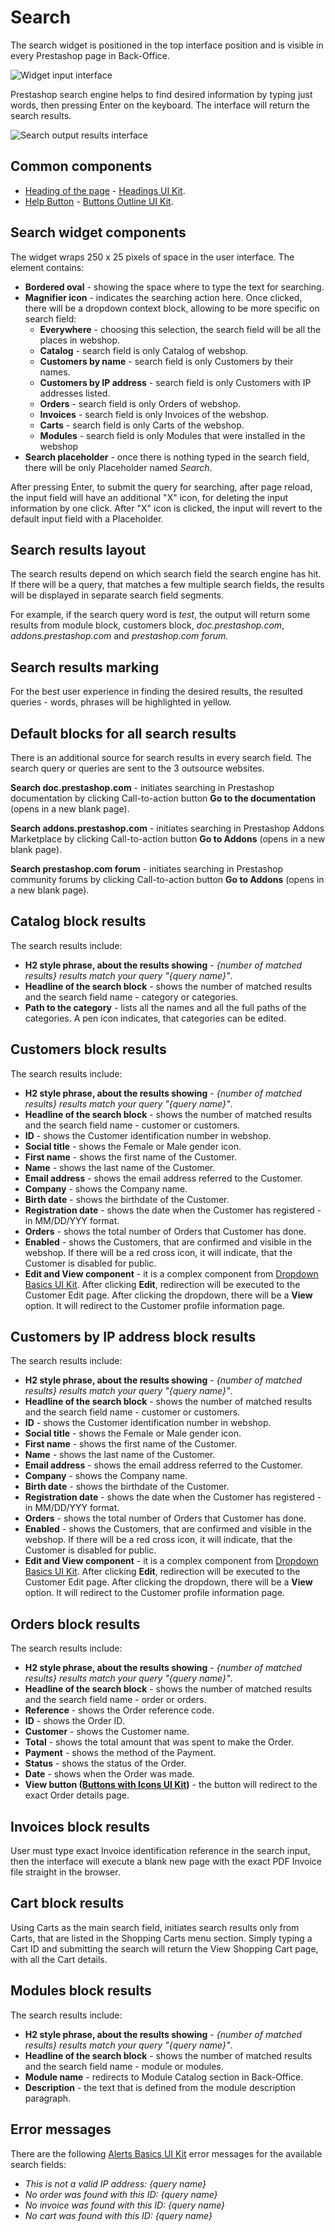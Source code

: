 # Search

The search widget is positioned in the top interface position and is visible in every Prestashop page in Back-Office.

![Widget input interface](<../../.gitbook/assets/image (7).png>)

Prestashop search engine helps to find desired information by typing just words, then pressing Enter on the keyboard. The interface will return the search results.

![Search output results interface](<../../.gitbook/assets/image (2).png>)

## Common components

* [Heading of the page](common-components/heading-of-the-page.md) - [Headings UI Kit](https://build.prestashop.com/prestashop-ui-kit/?path=/story/headings--headings).
* [Help Button](common-components/help-button.md) - [Buttons Outline UI Kit](https://build.prestashop.com/prestashop-ui-kit/?path=/story/buttons--outline).

## Search widget components

The widget wraps 250 x 25 pixels of space in the user interface. The element contains:

* **Bordered oval** - showing the space where to type the text for searching.
* **Magnifier icon** - indicates the searching action here. Once clicked, there will be a dropdown context block, allowing to be more specific on search field:
  * **Everywhere** - choosing this selection, the search field will be all the places in webshop.
  * **Catalog** - search field is only Catalog of webshop.
  * **Customers by name** - search field is only Customers by their names.
  * **Customers by IP address** - search field is only Customers with IP addresses listed.
  * **Orders** - search field is only Orders of webshop.
  * **Invoices** - search field is only Invoices of the webshop.
  * **Carts** - search field is only Carts of the webshop.
  * **Modules** - search field is only Modules that were installed in the webshop
* **Search placeholder** - once there is nothing typed in the search field, there will be only Placeholder named _Search_.

After pressing Enter, to submit the query for searching, after page reload, the input field will have an additional "X" icon, for deleting the input information by one click. After "X" icon is clicked, the input will revert to the default input field with a Placeholder.

## Search results layout

The search results depend on which search field the search engine has hit. If there will be a query, that matches a few multiple search fields, the results will be displayed in separate search field segments.&#x20;

For example, if the search query word is _test_, the output will return some results from module block, customers block, _doc.prestashop.com_, _addons.prestashop.com_ and _prestashop.com forum._

## Search results marking

For the best user experience in finding the desired results, the resulted queries - words, phrases will be highlighted in yellow.

## Default blocks for all search results

There is an additional source for search results in every search field. The search query or queries are sent to the 3 outsource websites.

**Search doc.prestashop.com** - initiates searching in Prestashop documentation by clicking Call-to-action button **Go to the documentation** (opens in a new blank page).

**Search addons.prestashop.com** - initiates searching in Prestashop Addons Marketplace by clicking Call-to-action button **Go to Addons** (opens in a new blank page).

**Search prestashop.com forum** - initiates searching in Prestashop community forums by clicking Call-to-action button **Go to Addons** (opens in a new blank page).

## Catalog block results

The search results include:

* **H2 style phrase, about the results showing** - _{number of matched results} results match your query "{query name}"_.
* **Headline of the search block** - shows the number of matched results and the search field name - category or categories.
* **Path to the category** - lists all the names and all the full paths of the categories. A pen icon indicates, that categories can be edited.

## Customers block results

The search results include:

* **H2 style phrase, about the results showing** - _{number of matched results} results match your query "{query name}"_.
* **Headline of the search block** - shows the number of matched results and the search field name - customer or customers.
* **ID** - shows the Customer identification number in webshop.
* **Social title** - shows the Female or Male gender icon.
* **First name** - shows the first name of the Customer.
* **Name** - shows the last name of the Customer.
* **Email address** - shows the email address referred to the Customer.
* **Company** - shows the Company name.
* **Birth date** - shows the birthdate of the Customer.
* **Registration date** - shows the date when the Customer has registered - in MM/DD/YYY format.
* **Orders** - shows the total number of Orders that Customer has done.
* **Enabled** - shows the Customers, that are confirmed and visible in the webshop. If there will be a red cross icon, it will indicate, that the Customer is disabled for public.
* **Edit and View component** - it is a complex component from [Dropdown Basics UI Kit](https://build.prestashop.com/prestashop-ui-kit/?path=/story/dropdowns--basics). After clicking **Edit**, redirection will be executed to the Customer Edit page. After clicking the dropdown, there will be a **View** option. It will redirect to the Customer profile information page.

## Customers by IP address block results

The search results include:

* **H2 style phrase, about the results showing** - _{number of matched results} results match your query "{query name}"_.
* **Headline of the search block** - shows the number of matched results and the search field name - customer or customers.
* **ID** - shows the Customer identification number in webshop.
* **Social title** - shows the Female or Male gender icon.
* **First name** - shows the first name of the Customer.
* **Name** - shows the last name of the Customer.
* **Email address** - shows the email address referred to the Customer.
* **Company** - shows the Company name.
* **Birth date** - shows the birthdate of the Customer.
* **Registration date** - shows the date when the Customer has registered - in MM/DD/YYY format.
* **Orders** - shows the total number of Orders that Customer has done.
* **Enabled** - shows the Customers, that are confirmed and visible in the webshop. If there will be a red cross icon, it will indicate, that the Customer is disabled for public.
* **Edit and View component** - it is a complex component from [Dropdown Basics UI Kit](https://build.prestashop.com/prestashop-ui-kit/?path=/story/dropdowns--basics). After clicking **Edit**, redirection will be executed to the Customer Edit page. After clicking the dropdown, there will be a **View** option. It will redirect to the Customer profile information page.

## Orders block results

The search results include:

* **H2 style phrase, about the results showing** - _{number of matched results} results match your query "{query name}"_.
* **Headline of the search block** - shows the number of matched results and the search field name - order or orders.
* **Reference** - shows the Order reference code.
* **ID** - shows the Order ID.
* **Customer** - shows the Customer name.
* **Total** - shows the total amount that was spent to make the Order.
* **Payment** - shows the method of the Payment.
* **Status** - shows the status of the Order.
* **Date** - shows when the Order was made.
* **View button (**[**Buttons with Icons UI Kit**](https://build.prestashop.com/prestashop-ui-kit/?path=/story/buttons--buttons-with-icons)**)** - the button will redirect to the exact Order details page.

## Invoices block results

User must type exact Invoice identification reference in the search input, then the interface will execute a blank new page with the exact PDF Invoice file straight in the browser.

## Cart block results

Using Carts as the main search field, initiates search results only from Carts, that are listed in the Shopping Carts menu section. Simply typing a Cart ID and submitting the search will return the View Shopping Cart page, with all the Cart details.

## Modules block results

The search results include:

* **H2 style phrase, about the results showing** - _{number of matched results} results match your query "{query name}"_.
* **Headline of the search block** - shows the number of matched results and the search field name - module or modules.
* **Module name** - redirects to Module Catalog section in Back-Office.
* **Description** - the text that is defined from the module description paragraph.

## Error messages

There are the following [Alerts Basics UI Kit](https://build.prestashop.com/prestashop-ui-kit/?path=/story/alerts--basics) error messages for the available search fields:

* _This is not a valid IP address: {query name}_
* _No order was found with this ID: {query name}_
* _No invoice was found with this ID: {query name}_
* _No cart was found with this ID: {query name}_
